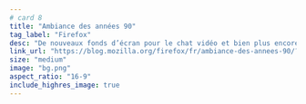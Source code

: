 ```yaml
---
# card 8
title: "Ambiance des années 90"
tag_label: "Firefox"
desc: "De nouveaux fonds d’écran pour le chat vidéo et bien plus encore."
link_url: "https://blog.mozilla.org/firefox/fr/ambiance-des-annees-90/?utm_source=www.mozilla.org&utm_medium=referral&utm_campaign=homepage&utm_content=card"
size: "medium"
image: "bg.png"
aspect_ratio: "16-9"
include_highres_image: true
---
```

